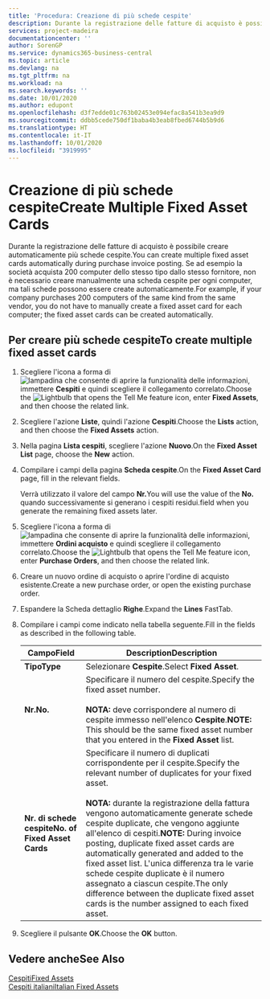 ```yaml
---
title: 'Procedura: Creazione di più schede cespite'
description: Durante la registrazione delle fatture di acquisto è possibile creare automaticamente più schede cespite.
services: project-madeira
documentationcenter: ''
author: SorenGP
ms.service: dynamics365-business-central
ms.topic: article
ms.devlang: na
ms.tgt_pltfrm: na
ms.workload: na
ms.search.keywords: ''
ms.date: 10/01/2020
ms.author: edupont
ms.openlocfilehash: d3f7edde01c763b02453e094efac8a541b3ea9d9
ms.sourcegitcommit: ddbb5cede750df1baba4b3eab8fbed6744b5b9d6
ms.translationtype: HT
ms.contentlocale: it-IT
ms.lasthandoff: 10/01/2020
ms.locfileid: "3919995"
---
```

# <a name="create-multiple-fixed-asset-cards"></a><span data-ttu-id="318c2-103">Creazione di più schede cespite</span><span class="sxs-lookup"><span data-stu-id="318c2-103">Create Multiple Fixed Asset Cards</span></span>
<span data-ttu-id="318c2-104">Durante la registrazione delle fatture di acquisto è possibile creare automaticamente più schede cespite.</span><span class="sxs-lookup"><span data-stu-id="318c2-104">You can create multiple fixed asset cards automatically during purchase invoice posting.</span></span> <span data-ttu-id="318c2-105">Se ad esempio la società acquista 200 computer dello stesso tipo dallo stesso fornitore, non è necessario creare manualmente una scheda cespite per ogni computer, ma tali schede possono essere create automaticamente.</span><span class="sxs-lookup"><span data-stu-id="318c2-105">For example, if your company purchases 200 computers of the same kind from the same vendor, you do not have to manually create a fixed asset card for each computer; the fixed asset cards can be created automatically.</span></span>  

## <a name="to-create-multiple-fixed-asset-cards"></a><span data-ttu-id="318c2-106">Per creare più schede cespite</span><span class="sxs-lookup"><span data-stu-id="318c2-106">To create multiple fixed asset cards</span></span>  

1.  <span data-ttu-id="318c2-107">Scegliere l'icona a forma di ![lampadina che consente di aprire la funzionalità delle informazioni](../../media/ui-search/search_small.png "Informazioni sull'operazione che si desidera eseguire"), immettere **Cespiti** e quindi scegliere il collegamento correlato.</span><span class="sxs-lookup"><span data-stu-id="318c2-107">Choose the ![Lightbulb that opens the Tell Me feature](../../media/ui-search/search_small.png "Tell me what you want to do") icon, enter **Fixed Assets**, and then choose the related link.</span></span>  
2.  <span data-ttu-id="318c2-108">Scegliere l'azione **Liste**, quindi l'azione **Cespiti**.</span><span class="sxs-lookup"><span data-stu-id="318c2-108">Choose the **Lists** action, and then choose the **Fixed Assets** action.</span></span>  
3.  <span data-ttu-id="318c2-109">Nella pagina **Lista cespiti**, scegliere l'azione **Nuovo**.</span><span class="sxs-lookup"><span data-stu-id="318c2-109">On the **Fixed Asset List** page, choose the **New** action.</span></span>  
4.  <span data-ttu-id="318c2-110">Compilare i campi della pagina **Scheda cespite**.</span><span class="sxs-lookup"><span data-stu-id="318c2-110">On the **Fixed Asset Card** page, fill in the relevant fields.</span></span>  

    <span data-ttu-id="318c2-111">Verrà utilizzato il valore del campo **Nr.**</span><span class="sxs-lookup"><span data-stu-id="318c2-111">You will use the value of the **No.**</span></span> <span data-ttu-id="318c2-112">quando successivamente si generano i cespiti residui.</span><span class="sxs-lookup"><span data-stu-id="318c2-112">field when you generate the remaining fixed assets later.</span></span>  

5.  <span data-ttu-id="318c2-113">Scegliere l'icona a forma di ![lampadina che consente di aprire la funzionalità delle informazioni](../../media/ui-search/search_small.png "Informazioni sull'operazione che si desidera eseguire"), immettere **Ordini acquisto** e quindi scegliere il collegamento correlato.</span><span class="sxs-lookup"><span data-stu-id="318c2-113">Choose the ![Lightbulb that opens the Tell Me feature](../../media/ui-search/search_small.png "Tell me what you want to do") icon, enter **Purchase Orders**, and then choose the related link.</span></span>  
6.  <span data-ttu-id="318c2-114">Creare un nuovo ordine di acquisto o aprire l'ordine di acquisto esistente.</span><span class="sxs-lookup"><span data-stu-id="318c2-114">Create a new purchase order, or open the existing purchase order.</span></span>  
7.  <span data-ttu-id="318c2-115">Espandere la Scheda dettaglio **Righe**.</span><span class="sxs-lookup"><span data-stu-id="318c2-115">Expand the **Lines** FastTab.</span></span>  
8.  <span data-ttu-id="318c2-116">Compilare i campi come indicato nella tabella seguente.</span><span class="sxs-lookup"><span data-stu-id="318c2-116">Fill in the fields as described in the following table.</span></span>  

    |<span data-ttu-id="318c2-117">Campo</span><span class="sxs-lookup"><span data-stu-id="318c2-117">Field</span></span>|<span data-ttu-id="318c2-118">Description</span><span class="sxs-lookup"><span data-stu-id="318c2-118">Description</span></span>|  
    |---------------------------------|---------------------------------------|  
    |<span data-ttu-id="318c2-119">**Tipo**</span><span class="sxs-lookup"><span data-stu-id="318c2-119">**Type**</span></span>|<span data-ttu-id="318c2-120">Selezionare **Cespite**.</span><span class="sxs-lookup"><span data-stu-id="318c2-120">Select **Fixed Asset**.</span></span>|  
    |<span data-ttu-id="318c2-121">**Nr.**</span><span class="sxs-lookup"><span data-stu-id="318c2-121">**No.**</span></span>|<span data-ttu-id="318c2-122">Specificare il numero del cespite.</span><span class="sxs-lookup"><span data-stu-id="318c2-122">Specify the fixed asset number.</span></span><br /><br /> <span data-ttu-id="318c2-123">**NOTA:** deve corrispondere al numero di cespite immesso nell'elenco **Cespite**.</span><span class="sxs-lookup"><span data-stu-id="318c2-123">**NOTE:** This should be the same fixed asset number that you entered in the **Fixed Asset** list.</span></span>|  
    |<span data-ttu-id="318c2-124">**Nr. di schede cespite**</span><span class="sxs-lookup"><span data-stu-id="318c2-124">**No. of Fixed Asset Cards**</span></span>|<span data-ttu-id="318c2-125">Specificare il numero di duplicati corrispondente per il cespite.</span><span class="sxs-lookup"><span data-stu-id="318c2-125">Specify the relevant number of duplicates for your fixed asset.</span></span><br /><br /> <span data-ttu-id="318c2-126">**NOTA:** durante la registrazione della fattura vengono automaticamente generate schede cespite duplicate, che vengono aggiunte all'elenco di cespiti.</span><span class="sxs-lookup"><span data-stu-id="318c2-126">**NOTE:** During invoice posting, duplicate fixed asset cards are automatically generated and added to the fixed asset list.</span></span> <span data-ttu-id="318c2-127">L'unica differenza tra le varie schede cespite duplicate è il numero assegnato a ciascun cespite.</span><span class="sxs-lookup"><span data-stu-id="318c2-127">The only difference between the duplicate fixed asset cards is the number assigned to each fixed asset.</span></span>|  

9. <span data-ttu-id="318c2-128">Scegliere il pulsante **OK**.</span><span class="sxs-lookup"><span data-stu-id="318c2-128">Choose the **OK** button.</span></span>  

## <a name="see-also"></a><span data-ttu-id="318c2-129">Vedere anche</span><span class="sxs-lookup"><span data-stu-id="318c2-129">See Also</span></span>  
 [<span data-ttu-id="318c2-130">Cespiti</span><span class="sxs-lookup"><span data-stu-id="318c2-130">Fixed Assets</span></span>](../../fa-manage.md)  
 [<span data-ttu-id="318c2-131">Cespiti italiani</span><span class="sxs-lookup"><span data-stu-id="318c2-131">Italian Fixed Assets</span></span>](italian-fixed-assets.md)
